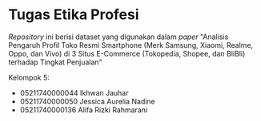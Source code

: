 # Tugas Etika Profesi
*Repository* ini berisi dataset yang digunakan dalam *paper* "Analisis Pengaruh Profil Toko Resmi Smartphone (Merk Samsung, Xiaomi, Realme, Oppo, dan Vivo) di 3 Situs E-Commerce (Tokopedia, Shopee, dan BliBli) terhadap Tingkat Penjualan"

Kelompok 5:
- 05211740000044 Ikhwan Jauhar
- 05211740000050 Jessica Aurelia Nadine
- 05211740000136 Alifa Rizki Rahmarani
